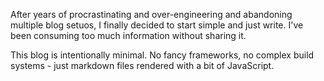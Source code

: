 After years of procrastinating and over-engineering and abandoning multiple blog setuos, I finally decided to start simple and just write. I've been consuming too much information without sharing it.

This blog is intentionally minimal. No fancy frameworks, no complex build systems - just markdown files rendered with a bit of JavaScript.

